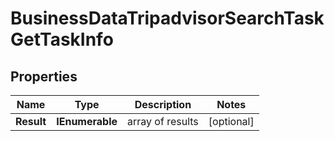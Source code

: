 # BusinessDataTripadvisorSearchTaskGetTaskInfo


## Properties

| Name | Type | Description | Notes |
|------------ | ------------- | ------------- | -------------|
**Result** | **IEnumerable<BusinessDataTripadvisorSearchTaskGetResultInfo>** | array of results |[optional]|